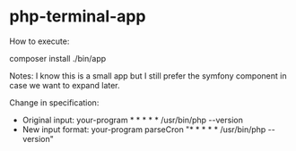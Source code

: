 # php-terminal-app

How to execute:

composer install
./bin/app

Notes:
I know this is a small app but I still prefer the symfony component in case we want to expand later.

Change in specification:
 - Original input: your-program * * * * * /usr/bin/php --version
 - New input format: your-program parseCron "* * * * * /usr/bin/php --version"